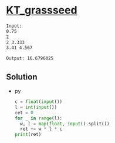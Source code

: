 # [KT_grassseed](https://open.kattis.com/problems/grassseed)



```txt
Input:
0.75
2
2 3.333
3.41 4.567

Output: 16.6796025
```

## Solution

* py

  ```py
  c = float(input())
  l = int(input())
  ret = 0
  for _ in range(l):
    w, l = map(float, input().split())
    ret += w * l * c
  print(ret)
  ```
